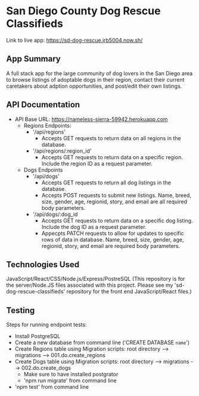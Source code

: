 # San Diego County Dog Rescue Classifieds
Link to live app: https://sd-dog-rescue.jrb5004.now.sh/

## App Summary
A full stack app for the large community of dog lovers in the San Diego area to browse listings of adoptable dogs in their region, contact their current caretakers about adption opportunities, and post/edit their own listings.

## API Documentation 
- API Base URL: https://nameless-sierra-59942.herokuapp.com
  - Regions Endpoints:
    - '/api/regions'
      - Accepts GET requests to return data on all regions in the database.
    - '/api/regions/:region_id'
      - Accepts GET requests to return data on a specific region.  Include the region ID as a request parameter.
  - Dogs Endpoints
    - '/api/dogs'
      - Accepts GET requests to return all dog listings in the database.
      - Accepts POST requests to submit new listings.  Name, breed, size, gender, age, regionid, story, and email are all required body parameters.
    - '/api/dogs/:dog_id
      - Accepts GET requests to return data on a specific dog listing.  Include the dog ID as a request parameter.
      - Appecpts PATCH requests to allow for updates to specific rows of data in database.  Name, breed, size, gender, age, regionid, story, and email are required body parameters.
    
    


## Technologies Used
JavaScript/React/CSS/Node.js/Express/PostreSQL  (This repository is for the server/Node.JS files associated with this project.  Please see my 'sd-dog-rescue-classifieds' repository for the front end JavaScript/React files.)

## Testing
Steps for running endpoint tests:
- Install PostgreSQL
- Create a new database from command line ('CREATE DATABASE `name`')
- Create Regions table using Migration scripts: root directory --> migrations --> 001.do.create_regions
- Create Dogs table using Migration scripts: root directory --> migrations --> 002.do.create_dogs
  - Make sure to have installed postgrator
  - 'npm run migrate' from command line
- 'npm test' from command line
